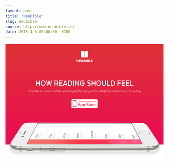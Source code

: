 ```yaml
---
layout: post 
title: "NeuBible"
slug: neubible
source: http://www.neubible.co/
date: 2015-4-6 00:00:00 -0700
---
```


<img src="/screenshots/neubible.jpg">
